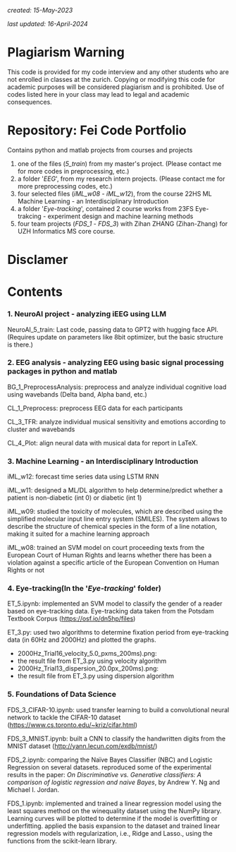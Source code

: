 *created: 15-May-2023*

*last updated: 16-April-2024*

# Plagiarism Warning
This code is provided for my code interview and any other students who are not enrolled in classes at the zurich. Copying or modifying this code for academic purposes will be considered plagiarism and is prohibited. Use of codes listed here in your class may lead to legal and academic consequences.

# Repository: Fei Code Portfolio
Contains python and matlab projects from courses and projects
1. one of the files (*5_train*) from my master's project. (Please contact me for more codes in preprocessing, etc.)
2. a folder '*EEG*', from my research intern projects. (Please contact me for more preprocessing codes, etc.)
3. four selected files (*iML_w08* - *iML_w12*), from the course 22HS ML Machine Learning - an Interdisciplinary Introduction
4. a folder '*Eye-tracking*', contained 2 course works from 23FS Eye-trakcing - experiment design and machine learning methods
5. four team projects (*FDS_1* - *FDS_3*) with Zihan ZHANG (Zihan-Zhang) for UZH Informatics MS core course.

# Disclamer 
# Contents

### 1. NeuroAI project - analyzing iEEG using LLM
NeuroAI_5_train:
Last code, passing data to GPT2 with hugging face API. 
(Requires update on parameters like 8bit optimizer, but the basic structure is there.)

### 2. EEG analysis - analyzing EEG using basic signal processing packages in python and matlab
BG_1_PreprocessAnalysis:
preprocess and analyze individual cognitive load using wavebands (Delta band, Alpha band, etc.)

CL_1_Preprocess:
preprocess EEG data for each participants

CL_3_TFR:
analyze individual musical sensitivity and emotions according to cluster and wavebands

CL_4_Plot:
align neural data with musical data for report in LaTeX.

### 3. Machine Learning - an Interdisciplinary Introduction ###

iML_w12:
forecast time series data using LSTM RNN

iML_w11:
designed a ML/DL algorithm to help determine/predict whether a patient is non-diabetic (int 0) or diabetic (int 1)

iML_w09:
studied the toxicity of molecules, which are described using the simplified molecular input line entry system (SMILES). The system allows to describe the structure of chemical species in the form of a line notation, making it suited for a machine learning approach

iML_w08:
trained an SVM model on court proceeding texts from the European Court of Human Rights and learns whether there has been a violation against a specific article of the European Convention on Human Rights or not

### 4. Eye-tracking(In the '*Eye-tracking*' folder) ###

ET_5.ipynb:
implemented an SVM model to classify the gender of a reader based on eye-tracking data. Eye-tracking data taken from the Potsdam Textbook Corpus (https://osf.io/dn5hp/files)

ET_3.py:
used two algorithms to determine fixation period from eye-tracking data (in 60Hz and 2000Hz) and plotted the graphs.
- 2000Hz_Trial16_velocity_5.0_pxms_200ms).png:
- the result file from ET_3.py using velocity algorithm
- 2000Hz_Trial13_dispersion_20.0px_200ms).png:
- the result file from ET_3.py using dispersion algorithm

### 5. Foundations of Data Science ###

FDS_3_CIFAR-10.ipynb:
used transfer learning to build a convolutional neural network to tackle the CIFAR-10 dataset (https://www.cs.toronto.edu/~kriz/cifar.html)

FDS_3_MNIST.ipynb:
built a CNN to classify the handwritten digits from the MNIST dataset (http://yann.lecun.com/exdb/mnist/)

FDS_2.ipynb:
comparing the Naïve Bayes Classifier (NBC) and Logistic Regression on several datasets. reproduced some of the experimental results in the paper: *On Discriminative vs. Generative classifiers: A comparison of logistic regression and naive Bayes*, by Andrew Y. Ng and Michael I. Jordan.

FDS_1.ipynb:
implemented and trained a linear regression model using the least squares method on the winequality dataset using the NumPy library. Learning curves will be plotted to determine if the model is overfitting or underfitting.
applied the basis expansion to the dataset and trained linear regression models with regularization, i.e., Ridge and Lasso., using the functions from the scikit-learn library.
